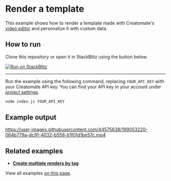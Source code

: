 # Render a template

This example shows how to render a template made with Creatomate's [video editor](https://creatomate.com/template-editor) and personalize it with custom data.

## How to run

Clone this repository or open it in StackBlitz using the button below.

[![Run on StackBlitz](https://user-images.githubusercontent.com/44575638/199058604-b6e5e08a-cdfd-451a-8ce9-ab7355b22786.svg)](https://stackblitz.com/github/creatomate/node-examples/tree/main/template)

---

Run the example using the following command, replacing `YOUR_API_KEY` with your Creatomate API key. You can find your API key in your account under [project settings](https://creatomate.com/docs/api/rest-api/authentication).
```bash
node index.js YOUR_API_KEY
```

## Example output

https://user-images.githubusercontent.com/44575638/199053220-064b779a-dc91-4032-b558-b1f01d1be57c.mp4

## Related examples

- **[Create multiple renders by tag](https://github.com/creatomate/node-examples/tree/main/tags)**

View all examples [on this page](https://github.com/creatomate/node-examples).
